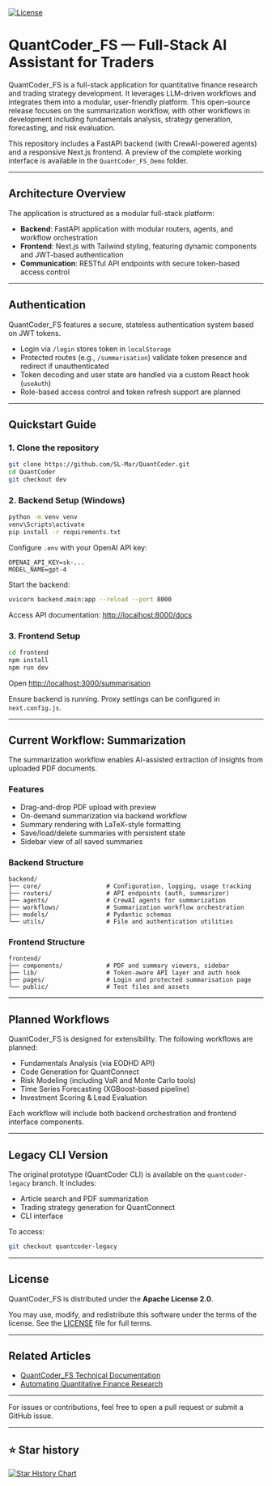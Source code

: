[![License](https://img.shields.io/badge/License-Apache%202.0-blue.svg)](https://opensource.org/licenses/Apache-2.0)

# QuantCoder_FS — Full-Stack AI Assistant for Traders

QuantCoder_FS is a full-stack application for quantitative finance research and trading strategy development. It leverages LLM-driven workflows and integrates them into a modular, user-friendly platform. This open-source release focuses on the summarization workflow, with other workflows in development including fundamentals analysis, strategy generation, forecasting, and risk evaluation.

This repository includes a FastAPI backend (with CrewAI-powered agents) and a responsive Next.js frontend. A preview of the complete working interface is available in the `QuantCoder_FS_Demo` folder.

---

## Architecture Overview

The application is structured as a modular full-stack platform:

- **Backend**: FastAPI application with modular routers, agents, and workflow orchestration
- **Frontend**: Next.js with Tailwind styling, featuring dynamic components and JWT-based authentication
- **Communication**: RESTful API endpoints with secure token-based access control

---

## Authentication

QuantCoder_FS features a secure, stateless authentication system based on JWT tokens.

- Login via `/login` stores token in `localStorage`
- Protected routes (e.g., `/summarisation`) validate token presence and redirect if unauthenticated
- Token decoding and user state are handled via a custom React hook (`useAuth`)
- Role-based access control and token refresh support are planned

---

## Quickstart Guide

### 1. Clone the repository
```bash
git clone https://github.com/SL-Mar/QuantCoder.git
cd QuantCoder
git checkout dev
```

### 2. Backend Setup (Windows)
```bash
python -m venv venv
venv\Scripts\activate
pip install -r requirements.txt
```

Configure `.env` with your OpenAI API key:
```env
OPENAI_API_KEY=sk-...
MODEL_NAME=gpt-4
```

Start the backend:
```bash
uvicorn backend.main:app --reload --port 8000
```

Access API documentation: [http://localhost:8000/docs](http://localhost:8000/docs)

### 3. Frontend Setup
```bash
cd frontend
npm install
npm run dev
```

Open [http://localhost:3000/summarisation](http://localhost:3000/summarisation)

Ensure backend is running. Proxy settings can be configured in `next.config.js`.

---

## Current Workflow: Summarization

The summarization workflow enables AI-assisted extraction of insights from uploaded PDF documents.

### Features
- Drag-and-drop PDF upload with preview
- On-demand summarization via backend workflow
- Summary rendering with LaTeX-style formatting
- Save/load/delete summaries with persistent state
- Sidebar view of all saved summaries

### Backend Structure
```
backend/
├── core/                  # Configuration, logging, usage tracking
├── routers/               # API endpoints (auth, summarizer)
├── agents/                # CrewAI agents for summarization
├── workflows/             # Summarization workflow orchestration
├── models/                # Pydantic schemas
└── utils/                 # File and authentication utilities
```

### Frontend Structure
```
frontend/
├── components/            # PDF and summary viewers, sidebar
├── lib/                   # Token-aware API layer and auth hook
├── pages/                 # Login and protected summarisation page
└── public/                # Test files and assets
```

---

## Planned Workflows

QuantCoder_FS is designed for extensibility. The following workflows are planned:

- Fundamentals Analysis (via EODHD API)
- Code Generation for QuantConnect
- Risk Modeling (including VaR and Monte Carlo tools)
- Time Series Forecasting (XGBoost-based pipeline)
- Investment Scoring & Lead Evaluation

Each workflow will include both backend orchestration and frontend interface components.

---

## Legacy CLI Version

The original prototype (QuantCoder CLI) is available on the `quantcoder-legacy` branch. It includes:

- Article search and PDF summarization
- Trading strategy generation for QuantConnect
- CLI interface

To access:
```bash
git checkout quantcoder-legacy
```

---

## License

QuantCoder_FS is distributed under the **Apache License 2.0**.

You may use, modify, and redistribute this software under the terms of the license. See the [LICENSE](LICENSE.md) file for full terms.

---

## Related Articles

- [QuantCoder_FS Technical Documentation](https://medium.com/@sl_mar/quantcoder-fs-documentation-6fc79915e287)
- [Automating Quantitative Finance Research](https://medium.com/ai-advances/towards-automating-quantitative-finance-research-c868a2a6477e)

---

For issues or contributions, feel free to open a pull request or submit a GitHub issue. 


---
## ⭐ Star history

[![Star History Chart](https://api.star-history.com/svg?repos=SL-Mar/QuantCoder-FS&type=Date)](https://www.star-history.com/#SL-Mar/QuantCoder-FS&Date)

